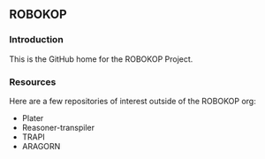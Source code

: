 ## ROBOKOP

### Introduction

This is the GitHub home for the ROBOKOP Project. 

### Resources

Here are a few repositories of interest outside of the ROBOKOP org:
* Plater
* Reasoner-transpiler
* TRAPI
* ARAGORN
